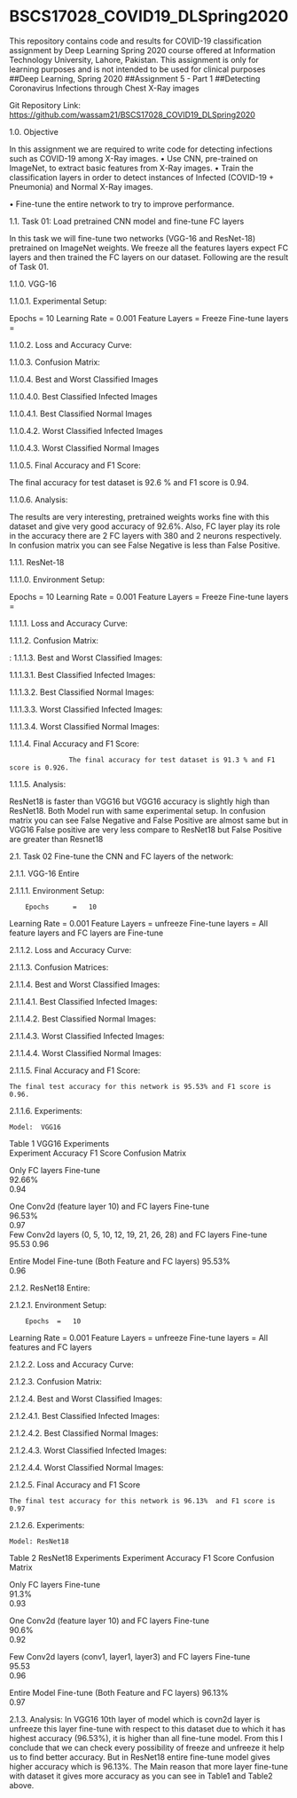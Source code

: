 # BSCS17028_COVID19_DLSpring2020
This repository contains code and results for COVID-19 classification assignment by Deep Learning Spring 2020 course offered at Information Technology University, Lahore, Pakistan. This assignment is only for learning purposes and is not intended to be used for clinical purposes
##Deep Learning, Spring 2020
 ##Assignment 5 - Part 1
##Detecting Coronavirus Infections through Chest X-Ray images

Git Repository Link: https://github.com/wassam21/BSCS17028_COVID19_DLSpring2020

1.0.	Objective 

In this assignment we are required to write code for detecting infections such as COVID-19 among X-Ray images.
•	Use CNN, pre-trained on ImageNet, to extract basic features from X-Ray images.
•	Train the classification layers in order to detect instances of Infected (COVID-19 + Pneumonia) and Normal X-Ray images.

•	Fine-tune the entire network to try to improve performance.


1.1.	Task 01:	Load pretrained CNN model and fine-tune FC layers

In this task we will fine-tune two networks (VGG-16 and ResNet-18) pretrained on ImageNet weights. We freeze all the features layers expect FC layers and then trained the FC layers on our dataset. Following are the result of Task 01.

1.1.0.	   VGG-16
   
1.1.0.1.	Experimental Setup:

Epochs 	= 	10
Learning Rate = 	0.001
Feature Layers = 	Freeze
Fine-tune layers =  




1.1.0.2.	Loss and Accuracy Curve:
 
1.1.0.3.	Confusion Matrix:
 

1.1.0.4.	Best and Worst Classified Images

1.1.0.4.0.	Best Classified Infected Images
                                             
1.1.0.4.1.	Best Classified Normal Images

   


1.1.0.4.2.	Worst Classified Infected Images


   


1.1.0.4.3.	Worst Classified Normal Images


   





1.1.0.5.	Final Accuracy and F1 Score:

The final accuracy for test dataset is 92.6 % and F1 score is 0.94.


1.1.0.6.	Analysis:

The results are very interesting, pretrained weights works fine with this dataset and give very good accuracy of 92.6%. Also, FC layer play its role in the accuracy there are 2 FC layers with 380 and 2 neurons respectively. In confusion matrix you can see False Negative is less than False Positive. 



1.1.1.	ResNet-18

1.1.1.0.	Environment Setup:

Epochs 	= 		10
Learning Rate = 	0.001
Feature Layers = 	Freeze
Fine-tune layers = 
 

1.1.1.1.	Loss and Accuracy Curve:

		 



1.1.1.2.	Confusion Matrix:
		 
:
1.1.1.3.	Best and Worst Classified Images:

1.1.1.3.1.	Best Classified Infected Images:

   


1.1.1.3.2.	Best Classified Normal Images:

   


1.1.1.3.3.	Worst Classified Infected Images:

   


1.1.1.3.4.	Worst Classified Normal Images:

   

1.1.1.4.	Final Accuracy and F1 Score:

			       The final accuracy for test dataset is 91.3 % and F1 score is 0.926.

1.1.1.5.	Analysis:

ResNet18 is faster than VGG16 but VGG16 accuracy is slightly high than ResNet18. Both Model run with same experimental setup. In confusion matrix you can see False Negative and False Positive are almost same but in VGG16 False positive are very less compare to ResNet18 but False Positive are greater than Resnet18



2.1.	Task 02	Fine-tune the CNN and FC layers of the                          network:


2.1.1.	VGG-16 Entire

2.1.1.1.	 Environment Setup:
	
		Epochs 		= 	10
Learning Rate 	= 	0.001
Feature Layers 	= 	unfreeze
Fine-tune layers 	=  	All feature layers and                       FC layers are Fine-tune


2.1.1.2.	Loss and Accuracy Curve:
	
	 
2.1.1.3.	Confusion Matrices:
	
	 

2.1.1.4.	Best and Worst Classified Images:

2.1.1.4.1.	Best Classified Infected Images:

			  

			
2.1.1.4.2.	Best Classified Normal Images:


			  


2.1.1.4.3.	Worst Classified Infected Images:


			  




2.1.1.4.4.	Worst Classified Normal Images:

			  



2.1.1.5.	Final Accuracy and F1 Score:

	The final test accuracy for this network is 95.53% and F1 score is 0.96.


2.1.1.6.	Experiments:

	Model:	VGG16
Table 1 VGG16 Experiments	
   Experiment	Accuracy	   F1 
Score	             Confusion Matrix

Only FC layers 
Fine-tune	
92.66%	
0.94	 

One Conv2d
(feature layer 10)
and FC layers
Fine-tune	
96.53%	
0.97	 
Few Conv2d 
layers (0, 5, 10,
12, 19, 21, 26, 
28) and FC layers
Fine-tune	95.53	0.96	 

Entire Model 
Fine-tune (Both
Feature and FC
layers)	
95.53%	
0.96	 












2.1.2.	ResNet18 Entire:

2.1.2.1.	Environment Setup:

		Epochs 	= 	10
Learning Rate = 	0.001
Feature Layers = 	unfreeze
Fine-tune layers = 	All features and FC layers

	
2.1.2.2.	Loss and Accuracy Curve:

	 

2.1.2.3.	Confusion Matrix:

	 





2.1.2.4.	Best and Worst Classified Images:

2.1.2.4.1.	Best Classified Infected Images:

			   


2.1.2.4.2.	Best Classified Normal Images:


			   

				
2.1.2.4.3.	Worst Classified Infected Images:


			   





2.1.2.4.4.	Worst Classified Normal Images:


			   


2.1.2.5.	Final Accuracy and F1 Score

	The final test accuracy for this network is 96.13%  and F1 score is 0.97


2.1.2.6.	Experiments:

	Model: ResNet18

Table 2 ResNet18 Experiments
   Experiment	Accuracy	   F1 
Score	             Confusion Matrix

Only FC layers 
Fine-tune	
91.3%	
0.93	 

One Conv2d
(feature layer 10)
and FC layers
Fine-tune	
90.6%	
0.92	 

Few Conv2d 
layers (conv1,
layer1, layer3)
and FC layers
Fine-tune	
95.53	
0.96	 

Entire Model 
Fine-tune (Both
Feature and FC
layers)	
96.13%	
0.97	 


2.1.3.	Analysis: 
	In VGG16 10th layer of model which is covn2d layer is unfreeze this layer fine-tune with respect to this dataset due to which it has highest accuracy (96.53%), it is higher than all fine-tune model. From this I conclude that we can check every possibility of freeze and unfreeze it help us to find better accuracy.
But in ResNet18 entire fine-tune model gives higher accuracy which is 96.13%. The Main reason that more layer fine-tune with dataset it gives more accuracy as you can see in Table1 and Table2 above.

